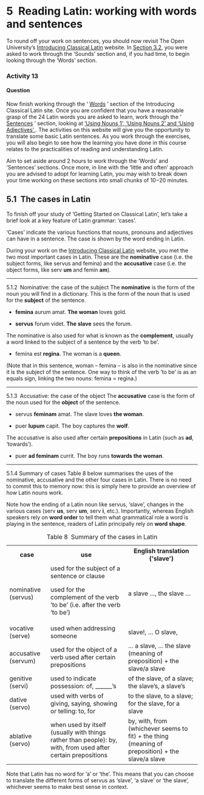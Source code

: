 # 5 Reading Latin: working with words and sentences


To round off your work on sentences, you should now revisit The Open University’s [Introducing Classical Latin](http://www.open.ac.uk/Arts/introducing-classical-latin/) website. In <a xmlns:str="http://exslt.org/strings" href="">Section 3.2</a>, you were asked to work through the ‘Sounds’ section and, if you had time, to begin looking through the ‘Words’ section.


### Activity 13


#### Question

Now finish working through the ‘ [Words](http://www.open.ac.uk/Arts/introducing-classical-latin/) ’ section of the Introducing Classical Latin site. Once you are confident that you have a reasonable grasp of the 24 Latin words you are asked to learn, work through the ‘ [Sentences](http://www.open.ac.uk/Arts/introducing-classical-latin/) ’ section, looking at [ ‘Using Nouns 1', ‘Using Nouns 2’ and ‘Using Adjectives’ ](http://www.open.ac.uk/Arts/introducing-classical-latin/). The activities on this website will give you the opportunity to translate some basic Latin sentences. As you work through the exercises, you will also begin to see how the learning you have done in this course relates to the practicalities of reading and understanding Latin.

Aim to set aside around 2 hours to work through the ‘Words’ and ‘Sentences’ sections. Once more, in line with the ‘little and often’ approach you are advised to adopt for learning Latin, you may wish to break down your time working on these sections into small chunks of 10−20 minutes.




## 5.1 The cases in Latin


To finish off your study of ‘Getting Started on Classical Latin’, let’s take a brief look at a key feature of Latin grammar: ‘cases’.

‘Cases’ indicate the various functions that nouns, pronouns and adjectives can have in a sentence. The case is shown by the word ending in Latin.

During your work on the [Introducing Classical Latin](http://www.open.ac.uk/Arts/introducing-classical-latin/) website, you met the two most important cases in Latin. These are the __nominative__ case (i.e. the subject forms, like servus and femina) and the __accusative__ case (i.e. the object forms, like serv __um__ and femin __am__).


---

5.1.2 Nominative: the case of the subject
The __nominative__ is the form of the noun you will find in a dictionary. This is the form of the noun that is used for the __subject__ of the sentence.

* __femina__ aurum amat. __The woman__ loves gold.

* __servus__ forum videt. __The slave__ sees the forum.

The nominative is also used for what is known as the __complement__, usually a word linked to the subject of a sentence by the verb ‘to be’.

* femina est __regina__. The woman is a __queen__.

(Note that in this sentence, woman – femina – is also in the nominative since it is the subject of the sentence. One way to think of the verb ‘to be’ is as an equals sign, linking the two nouns: femina = regina.)


---

5.1.3 Accusative: the case of the object
The __accusative__ case is the form of the noun used for the __object__ of the sentence.

* servus __feminam__ amat. The slave loves __the woman__.

* puer __lupum__ capit. The boy captures the __wolf__.

The accusative is also used after certain __prepositions__ in Latin (such as __ad__, ‘towards’).

* puer __ad feminam__ currit. The boy runs __towards the woman__.


---

5.1.4 Summary of cases
Table 8 below summarises the uses of the nominative, accusative and the other four cases in Latin. There is no need to commit this to memory now: this is simply here to provide an overview of how Latin nouns work.

Note how the ending of a Latin noun like servus, ‘slave’, changes in the various cases (serv __us__, serv __um__, serv __i__, etc.). Importantly, whereas English speakers rely on __word order__ to tell them what grammatical role a word is playing in the sentence, readers of Latin principally rely on __word shape__.
<table xmlns:str="http://exslt.org/strings">
<caption>Table 8 Summary of the cases in Latin</caption>
<tbody>
<tr>
<th>case</th>
<th>use</th>
<th>English translation ('slave')</th>
</tr>
<tr>
<td class="highlight_" rowspan="" colspan="">nominative 
 (servus)</td>
<td class="highlight_" rowspan="" colspan="">
used for the subject of a sentence or clause

used for the complement of the verb ‘to be’ (i.e. after the verb ‘to be’)
</td>
<td class="highlight_" rowspan="" colspan="">a slave …, the slave …</td>
</tr>
<tr>
<td class="highlight_" rowspan="" colspan="">vocative 
 (serve)</td>
<td class="highlight_" rowspan="" colspan="">used when addressing someone</td>
<td class="highlight_" rowspan="" colspan="">slave!, … O slave,</td>
</tr>
<tr>
<td class="highlight_" rowspan="" colspan="">accusative 
 (servum)</td>
<td class="highlight_" rowspan="" colspan="">used for the object of a verb 
 used after certain prepositions</td>
<td class="highlight_" rowspan="" colspan="">… a slave, … the slave 
 (meaning of preposition) + the slave/a slave</td>
</tr>
<tr>
<td class="highlight_" rowspan="" colspan="">genitive 
 (servi)</td>
<td class="highlight_" rowspan="" colspan="">used to indicate possession: of, ______’s</td>
<td class="highlight_" rowspan="" colspan="">of the slave, of a slave; the slave’s, a slave’s</td>
</tr>
<tr>
<td class="highlight_" rowspan="" colspan="">dative 
 (servo)</td>
<td class="highlight_" rowspan="" colspan="">used with verbs of giving, saying, showing or telling: to, for</td>
<td class="highlight_" rowspan="" colspan="">to the slave, to a slave; for the slave, for a slave</td>
</tr>
<tr>
<td class="highlight_" rowspan="" colspan="">ablative 
 (servo)</td>
<td class="highlight_" rowspan="" colspan="">when used by itself (usually with things rather than people): by, with, from 
 used after certain prepositions</td>
<td class="highlight_" rowspan="" colspan="">by, with, from (whichever seems to fit) + the thing 
 (meaning of preposition) + the slave/a slave</td>
</tr>
</tbody>
</table>

Note that Latin has no word for ‘a’ or ‘the’. This means that you can choose to translate the different forms of servus as ‘slave’, ‘a slave’ or ‘the slave’, whichever seems to make best sense in context.

